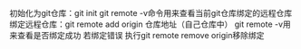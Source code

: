 初始化为git仓库：git init
git remote -v命令用来查看当前git仓库绑定的远程仓库
绑定远程仓库：git remote add origin 仓库地址（自己仓库中）
git remote -v用来查看是否绑定成功
若绑定错误 执行git remote remove origin移除绑定
